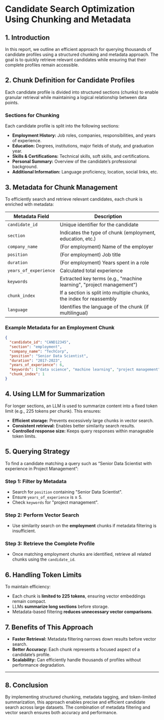 # Candidate Search Optimization Using Chunking and Metadata  

## 1. Introduction  

In this report, we outline an efficient approach for querying thousands of candidate profiles using a structured chunking and metadata approach. The goal is to quickly retrieve relevant candidates while ensuring that their complete profiles remain accessible.  

## 2. Chunk Definition for Candidate Profiles  

Each candidate profile is divided into structured sections (chunks) to enable granular retrieval while maintaining a logical relationship between data points.  

### Sections for Chunking  
Each candidate profile is split into the following sections:  
- **Employment History:** Job roles, companies, responsibilities, and years of experience.  
- **Education:** Degrees, institutions, major fields of study, and graduation year.  
- **Skills & Certifications:** Technical skills, soft skills, and certifications.  
- **Personal Summary:** Overview of the candidate’s professional background.  
- **Additional Information:** Language proficiency, location, social links, etc.  

## 3. Metadata for Chunk Management  

To efficiently search and retrieve relevant candidates, each chunk is enriched with metadata:  

| Metadata Field     | Description |
|-------------------|-------------|
| `candidate_id`    | Unique identifier for the candidate |
| `section`        | Indicates the type of chunk (employment, education, etc.) |
| `company_name`   | (For employment) Name of the employer |
| `position`       | (For employment) Job title |
| `duration`       | (For employment) Years spent in a role |
| `years_of_experience` | Calculated total experience |
| `keywords`       | Extracted key terms (e.g., "machine learning", "project management") |
| `chunk_index`    | If a section is split into multiple chunks, the index for reassembly |
| `language`       | Identifies the language of the chunk (if multilingual) |

### Example Metadata for an Employment Chunk  

```json
{
  "candidate_id": "CAND12345",
  "section": "employment",
  "company_name": "TechCorp",
  "position": "Senior Data Scientist",
  "duration": "2017-2023",
  "years_of_experience": 6,
  "keywords": ["data science", "machine learning", "project management"],
  "chunk_index": 1
}
```

## 4. Using LLM for Summarization  

For longer sections, an LLM is used to summarize content into a fixed token limit (e.g., 225 tokens per chunk). This ensures:  
- **Efficient storage:** Prevents excessively large chunks in vector search.  
- **Consistent retrieval:** Enables better similarity search results.  
- **Controlled response size:** Keeps query responses within manageable token limits.  

## 5. Querying Strategy  

To find a candidate matching a query such as “Senior Data Scientist with experience in Project Management”:  

### Step 1: Filter by Metadata  
- Search for `position` containing "Senior Data Scientist".  
- Ensure `years_of_experience` is ≥ 5.  
- Check `keywords` for "project management".  

### Step 2: Perform Vector Search  
- Use similarity search on the **employment** chunks if metadata filtering is insufficient.  

### Step 3: Retrieve the Complete Profile  
- Once matching employment chunks are identified, retrieve all related chunks using the `candidate_id`.  

## 6. Handling Token Limits  

To maintain efficiency:  
- Each chunk is **limited to 225 tokens**, ensuring vector embeddings remain compact.  
- LLMs **summarize long sections** before storage.  
- Metadata-based filtering **reduces unnecessary vector comparisons**.  

## 7. Benefits of This Approach  

- **Faster Retrieval:** Metadata filtering narrows down results before vector search.  
- **Better Accuracy:** Each chunk represents a focused aspect of a candidate’s profile.  
- **Scalability:** Can efficiently handle thousands of profiles without performance degradation.  

---  

## 8. Conclusion  

By implementing structured chunking, metadata tagging, and token-limited summarization, this approach enables precise and efficient candidate search across large datasets. The combination of metadata filtering and vector search ensures both accuracy and performance.  

